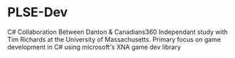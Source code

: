 PLSE-Dev
========

C# Collaboration Between Danton &amp; Canadians360 
Independant study with Tim Richards at the University of Massachusetts.
Primary focus on game development in C# using microsoft's XNA game dev library 